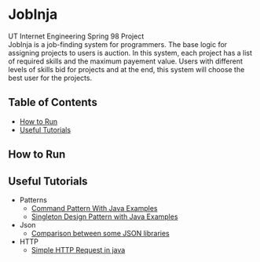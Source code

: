 # JobInja
UT Internet Engineering Spring 98 Project  
JobInja is a job-finding system for programmers. The base logic for assigning projects to users is auction. In this system, each project has a list of required skills and the maximum payement value. Users with different levels of skills bid for projects and at the end, this system will choose the best user for the projects.

## Table of Contents
* [How to Run](#how-to-run)
* [Useful Tutorials](#useful-tutorials)


## How to Run


## Useful Tutorials

* Patterns
  * [Command Pattern With Java Examples](https://dzone.com/articles/design-patterns-command)
  * [Singleton Design Pattern with Java Examples](https://dzone.com/articles/singleton-making-more-effective)
* Json
  * [Comparison between some JSON libraries](https://blog.overops.com/the-ultimate-json-library-json-simple-vs-gson-vs-jackson-vs-json/)
* HTTP
  * [Simple HTTP Request in java](https://www.baeldung.com/java-http-request)

